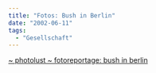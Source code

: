 ```yaml
---
title: "Fotos: Bush in Berlin"
date: "2002-06-11"
tags:
  - "Gesellschaft"
---
```


[~ photolust ~ fotoreportage: bush in berlin](http://segert.net/bushinberlin/)
